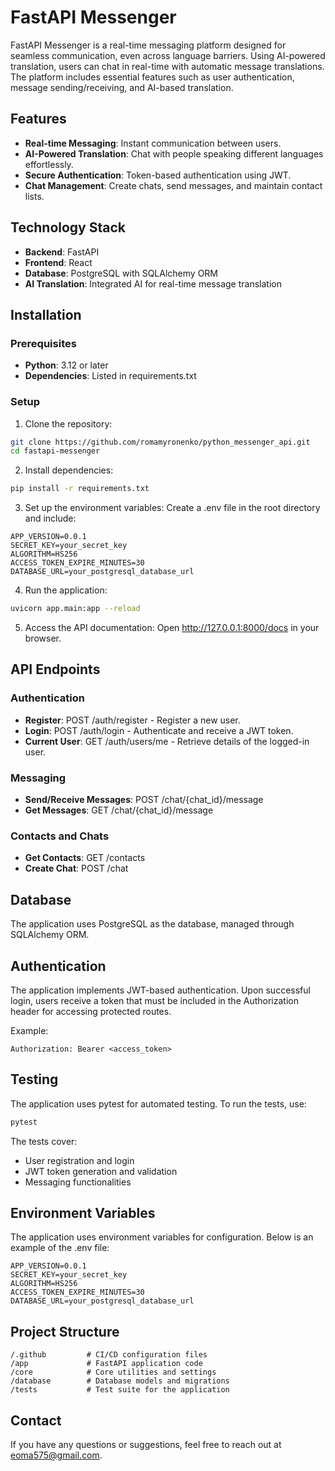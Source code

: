 # FastAPI Messenger

FastAPI Messenger is a real-time messaging platform designed for seamless communication, even across language barriers. Using AI-powered translation, users can chat in real-time with automatic message translations. The platform includes essential features such as user authentication, message sending/receiving, and AI-based translation.

## Features

- **Real-time Messaging**: Instant communication between users.  
- **AI-Powered Translation**: Chat with people speaking different languages effortlessly.  
- **Secure Authentication**: Token-based authentication using JWT.  
- **Chat Management**: Create chats, send messages, and maintain contact lists.

## Technology Stack

- **Backend**: FastAPI  
- **Frontend**: React  
- **Database**: PostgreSQL with SQLAlchemy ORM  
- **AI Translation**: Integrated AI for real-time message translation

## Installation

### Prerequisites

- **Python**: 3.12 or later  
- **Dependencies**: Listed in requirements.txt

### Setup

1. Clone the repository:

```bash
git clone https://github.com/romamyronenko/python_messenger_api.git    
cd fastapi-messenger
```
     

2. Install dependencies:

```bash
pip install -r requirements.txt
```

         
3. Set up the environment variables: Create a .env file in the root directory and include:

```env
APP_VERSION=0.0.1  
SECRET_KEY=your_secret_key   
ALGORITHM=HS256  
ACCESS_TOKEN_EXPIRE_MINUTES=30  
DATABASE_URL=your_postgresql_database_url
```

         
4. Run the application:

```bash
uvicorn app.main:app --reload
```

         
5. Access the API documentation: Open http://127.0.0.1:8000/docs in your browser.

## API Endpoints

### Authentication

- **Register**: POST /auth/register - Register a new user.  
- **Login**: POST /auth/login - Authenticate and receive a JWT token.  
- **Current User**: GET /auth/users/me - Retrieve details of the logged-in user.

### Messaging

- **Send/Receive Messages**: POST /chat/{chat_id}/message  
- **Get Messages**: GET /chat/{chat_id}/message

### Contacts and Chats

- **Get Contacts**: GET /contacts  
- **Create Chat**: POST /chat

## Database

The application uses PostgreSQL as the database, managed through SQLAlchemy ORM.

## Authentication

The application implements JWT-based authentication. Upon successful login, users receive a token that must be included in the Authorization header for accessing protected routes.

Example:

```http
Authorization: Bearer <access_token> 
```
 

## Testing

The application uses pytest for automated testing. To run the tests, use:

```bash
pytest
```
  

The tests cover:

- User registration and login                                  
- JWT token generation and validation  
- Messaging functionalities

## Environment Variables

The application uses environment variables for configuration. Below is an example of the .env file:

```env
APP_VERSION=0.0.1  
SECRET_KEY=your_secret_key  
ALGORITHM=HS256  
ACCESS_TOKEN_EXPIRE_MINUTES=30  
DATABASE_URL=your_postgresql_database_url  
```


## Project Structure

```plaintext
/.github         # CI/CD configuration files  
/app             # FastAPI application code  
/core            # Core utilities and settings  
/database        # Database models and migrations  
/tests           # Test suite for the application 
```
 

## Contact

If you have any questions or suggestions, feel free to reach out at eoma575@gmail.com.